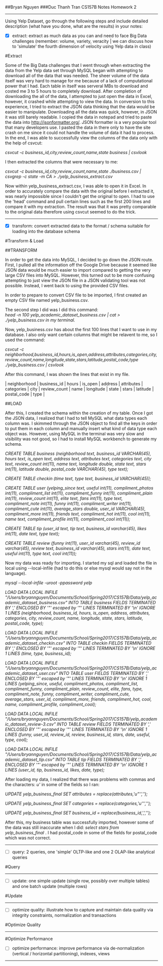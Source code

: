 ##Bryan Nguyen
###Duc Thanh Tran
CS157B Notes Homework 2

---

Using Yelp Dataset, go through the following steps and include detailed description (what have you done, what are the results) in your notes:

* [x] extract: extract as much data as you can and need to face Big Data challenges (remember: volume, variety, veracity | we can discuss how to 'simulate' the fourth dimension of velocity using Yelp data in class)

#Extract

  Some of the Big Data challenges that I went through when extracting the data from the Yelp data set through MySQL began with attempting to download all of the data that was needed. The sheer volume of the data itself was very hard to manage for me because of a lack of computational power that I had. Each table in itself was serveral MBs to download and costed me 3 to 5 hours to completely download. After completion of downloading the all of the data, I attempted to just open the data in Excel, however, it crashed while attempting to view the data. In conversion to this experience, I tried to extract the JSON data thinking that the data would be easier to manipulate. Downloading all the data was quick, however, in JSON it was still barely readable. I copied the data in notepad and tried to paste the data into <http://jsonformatter.org/>. JSON formatter is a very popular tool that many developers use. I pasted the data in there only to have the site crash on me since it could not handle the volume of data it had to process. In the end, I was able to successfully view the columns of the data only with the help of csvcut: <br>

  _csvcut -c business_id,city,review_count,name,state business | csvlook_

  I then extracted the columns that were necessary to me:

  _csvcut -c business_id,city,review_count,name,state ./business.csv | csvgrep -c state -m CA  > ./yelp_business_extract.csv_

  Now within yelp_business_extract.csv, I was able to open it in Excel. In order to accurately compare the data with the original before I extracted it, was nearly impossible since I couldn't get the original to open. I had to use the 'head' command and pull certain lines such as the first 200 lines and compare it with my extraction. The result was that it was pretty comparable to the original data therefore using csvcut seemed to do the trick.

---

* [x] transform: convert extracted data to the format / schema suitable for loading into the database schema

#Transform & Load

  ##TRANSFORM

  In order to get the data into MySQL, I decided to go down the JSON route. First, I pulled all the information off the Google Drive because it seemed like JSON data would be much easier to import compared to getting the very large CSV files into MySQL. However, this turned out to be more confusing attempting to just view the JSON file in a JSON validating tool was not possible. Instead, I went back to using the provided CSV files.

  In order to prepare to convert CSV file to be imported, I first created an empty CSV file named yelp_business.csv.

  The second step I did was I did this command: <br>_head -n 100 yelp_academic_dataset_business.csv | cat > ./yelp_business.csv in my terminal._

  Now, yelp_business.csv has about the first 100 lines that I want to use in my database. I also only want certain columns that might be relavent to me, so I used the command:

  _csvcut -c neighborhood,business_id,hours,is_open,address,attributes,categories,city,review_count,name,longitude,state,stars,latitude,postal_code,type ./yelp_business.csv | csvlook_


  After this command, I was shown the lines that exist in my file.

  | neighborhood | business_id | hours | is_open | address | attributes | categories | city | review_count | name | longitude | state | stars | latitude | postal_code | type |



##LOAD

After this, I created the schema within the creation of my table.
Once I got the JSON data, I realized that I had to tell MySQL what data types each column was. I skimmed through the JSON object to find all the keys in order to put them in each column and manually insert what kind of data type each object was. However, using MySQL in the terminal was very slow and visibility was not good, so I had to install MySQL workbench to generate my schema.


_CREATE TABLE business (neighborhood text, business_id VARCHAR(45), hours text, is_open text, address text, attributes text, categories text, city text, review_count int(11), name text, longitude double, state text, stars int(11), latitude double, postal_code VARCHAR(45), type text);_

_CREATE TABLE checkin (time text, type text, business_id VARCHAR(45));_

_CREATE TABLE user (yelping_since text, useful int(11), compliment_photos int(11), compliment_list int(11), compliment_funny int(11), compliment_plain int(11), review_count int(11), elite text, fans int(11), type text, compliment_note int(11), funny int(11), compliment_writer int(11), compliment_cute int(11), average_stars double, user_id VARCHAR(45), compliment_more int(11), friends text, compliment_hot int(11), cool int(11), name text, compliment_profile int(11), compliment_cool int(11));_

_CREATE TABLE tip (user_id text, tip text, business_id varchar(45), likes int(11), date text, type text);_

_CREATE TABLE review (funny int(11), user_id varchar(45), review_id varchar(45), review text, business_id varchar(45), stars int(11), date text, useful int(11), type text, cool int(11));_


Now my data was ready for importing. I started my sql and loaded the file in local using --local-infile (had to do this or else mysql would say not in the language).

_mysql --local-infile -uroot -ppassword yelp_

_LOAD DATA LOCAL INFILE "/Users/bryannguyen/Documents/School/Spring2017/CS157B/Data/yelp_academic_dataset_business.csv"
INTO TABLE business
FIELDS TERMINATED BY ',' ENCLOSED BY '"'
escaped by '"'
LINES TERMINATED BY '\n'
IGNORE 1 LINES
(neighborhood, business_id, hours, is_open, address, attributes, categories, city, review_count, name, longitude, state, stars, latitude, postal_code, type);_

_LOAD DATA LOCAL INFILE "/Users/bryannguyen/Documents/School/Spring2017/CS157B/Data/yelp_academic_dataset_checkin.csv"
INTO TABLE checkin
FIELDS TERMINATED BY ',' ENCLOSED BY '"'
escaped by '"'
LINES TERMINATED BY '\n'
IGNORE 1 LINES
(time, type, business_id);_

_LOAD DATA LOCAL INFILE "/Users/bryannguyen/Documents/School/Spring2017/CS157B/Data/yelp_academic_dataset_user.csv"
INTO TABLE user
FIELDS TERMINATED BY ',' ENCLOSED BY '"'
escaped by '"'
LINES TERMINATED BY '\n'
IGNORE 1 LINES
(yelping_since, useful, compliment_photos, compliment_list, compliment_funny, compliment_plain, review_count, elite, fans, type, compliment_note, funny, compliment_writer, compliment_cute, average_stars, user_id, compliment_more, friends, compliment_hot, cool, name, compliment_profile, compliment_cool);_

_LOAD DATA LOCAL INFILE "/Users/bryannguyen/Documents/School/Spring2017/CS157B/yelp_academic_dataset_review-3.csv"
INTO TABLE review
FIELDS TERMINATED BY ',' ENCLOSED BY '"'
escaped by '"'
LINES TERMINATED BY '\n'
IGNORE 1 LINES
(funny, user_id, review_id, review, business_id, stars, date, useful, type, cool);_

_LOAD DATA LOCAL INFILE "/Users/bryannguyen/Documents/School/Spring2017/CS157B/Data/yelp_academic_dataset_tip.csv"
INTO TABLE tip
FIELDS TERMINATED BY ',' ENCLOSED BY '"'
escaped by '"'
LINES TERMINATED BY '\n'
IGNORE 1 LINES
(user_id, tip, business_id, likes, date, type);_

After loading my data, I realized that there was problems with commas and the characters: _u'_ in some of the fields so I ran:

_UPDATE yelp_business_final
SET attributes = replace(attributes,'u"'','');_

_UPDATE yelp_business_final
SET categories = replace(categories,'u''','');_

_UPDATE yelp_business_final
SET business_id = replace(business_id,',','');_

After this, my business table was successfully imported, however some of the data was still inaccurate when I did: _select stars from yelp_business_final_ . I had postal_code in some of the fields for postal_code which was not correct.

---

* [ ] query: 2 queries, one 'simple' OLTP-like and one 2 OLAP-like analytical queries

#Query

---

* [ ] update: one simple update (single row, possibly over multiple tables) and one batch update (multiple rows)

#Update

---

* [ ] optimize quality: illustrate how to capture and maintain data quality via integrity constraints, normalization and transactions

#Optimize Quality

---

#Optimize Performance

* [ ] optimize performance: improve performance via de-normalization (vertical / horizontal partitioning), indexes, views

---
